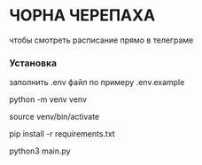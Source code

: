 # ЧОРНА ЧЕРЕПАХА

чтобы смотреть расписание прямо в телеграме

### Установка

заполнить .env файл по примеру .env.example

python -m venv venv

source venv/bin/activate

pip install -r requirements.txt

python3 main.py
